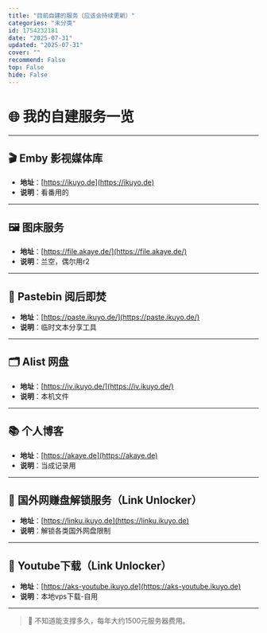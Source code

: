 ```yaml
---
title: "目前自建的服务（应该会持续更新）"
categories: "未分类"
id: 1754232181
date: "2025-07-31"
updated: "2025-07-31"
cover: ""
recommend: False
top: False
hide: False
---
```


# 🌐 我的自建服务一览

---

## 🎬 Emby 影视媒体库
- **地址**：[https://ikuyo.de](https://ikuyo.de)
- **说明**：看番用的

---

## 🖼 图床服务
- **地址**：[https://file.akaye.de/](https://file.akaye.de/)
- **说明**：兰空，偶尔用r2

---

## 📝 Pastebin 阅后即焚
- **地址**：[https://paste.ikuyo.de/](https://paste.ikuyo.de/)
- **说明**：临时文本分享工具

---

## 🗂 Alist 网盘
- **地址**：[https://iv.ikuyo.de/](https://iv.ikuyo.de/)
- **说明**：本机文件

---

## 📚 个人博客
- **地址**：[https://akaye.de](https://akaye.de)
- **说明**：当成记录用

---

## 💸 国外网赚盘解锁服务（Link Unlocker）
- **地址**：[https://linku.ikuyo.de](https://linku.ikuyo.de)
- **说明**：解锁各类国外网盘限制

---
## 💸 Youtube下载（Link Unlocker）
- **地址**：[https://aks-youtube.ikuyo.de](https://aks-youtube.ikuyo.de)
- **说明**：本地vps下载-自用

---

> 🚧 不知道能支撑多久，每年大约1500元服务器费用。